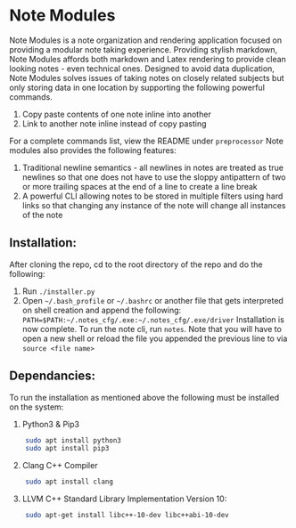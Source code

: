 # Note Modules

Note Modules is a note organization and rendering application focused on providing a modular note taking experience. Providing stylish markdown, Note Modules affords both markdown and Latex rendering to provide clean looking notes - even technical ones.
Designed to avoid data duplication, Note Modules solves issues of taking notes on closely related subjects but only storing data in one location by supporting the following powerful commands.
1. Copy paste contents of one note inline into another
2. Link to another note inline instead of copy pasting 

For a complete commands list, view the README under `preprocessor`
Note modules also provides the following features:
1. Traditional newline semantics - all newlines in notes are treated as true newlines so that one does not have to use the sloppy antipattern of two or more trailing spaces at the end of a line to create a line break
2. A powerful CLI allowing notes to be stored in multiple filters using hard links so that changing any instance of the note will change all instances of the note


## Installation:
After cloning the repo, cd to the root directory of the repo and do the following:
1. Run `./installer.py`
2. Open `~/.bash_profile` or `~/.bashrc` or another file that gets interpreted on shell creation and append the following:
`PATH=$PATH:~/.notes_cfg/.exe:~/.notes_cfg/.exe/driver`
Installation is now complete. To run the note cli, run `notes`. Note that you will have to open a new shell or reload the file you appended the previous line to via `source <file name>`


## Dependancies:
To run the installation as mentioned above the following must be installed on the system:
1. Python3 & Pip3 
```bash
	sudo apt install python3
	sudo apt install pip3
```
2. Clang C++ Compiler
```bash
	sudo apt install clang
```
3. LLVM C++ Standard Library Implementation Version 10:
```bash
	sudo apt-get install libc++-10-dev libc++abi-10-dev
```